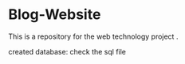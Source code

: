 # Blog-Website
This is a repository for the web technology project .

created database: check the sql file
